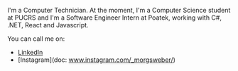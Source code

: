 
I'm a Computer Technician. 
At the moment, I'm a Computer Science student at PUCRS and I'm a Software Engineer Intern at Poatek, working with C#, .NET, React and Javascript. 

You can call me on: 
* [LinkedIn](doc:https://www.linkedin.com/in/morgana-weber-280295142/)
* [Instagram](doc: www.instagram.com/_morgsweber/)

